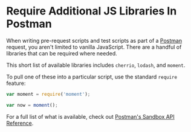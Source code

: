 # Require Additional JS Libraries In Postman

When writing pre-request scripts and test scripts as part of a
[Postman](https://www.getpostman.com/) request, you aren't limited to
vanilla JavaScript. There are a handful of libraries that can be required
where needed.

This short list of available libraries includes `cherrio`, `lodash`, and
`moment`.

To pull one of these into a particular script, use the standard `require`
feature:

```javascript
var moment = require('moment');

var now = moment();
```

For a full list of what is available, check out [Postman's Sandbox API
Reference](https://www.getpostman.com/docs/postman/scripts/postman_sandbox_api_reference).
